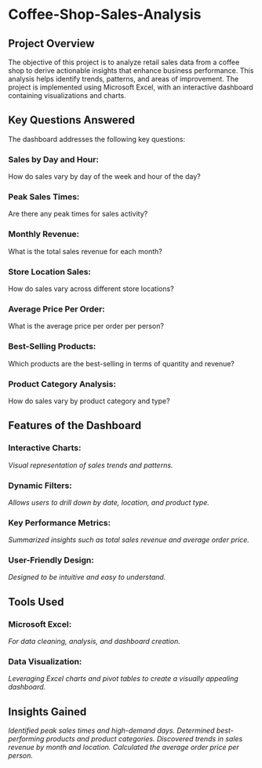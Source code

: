 # Coffee-Shop-Sales-Analysis

## Project Overview
The objective of this project is to analyze retail sales data from a coffee shop to derive actionable insights that enhance business performance. This analysis helps identify trends, patterns, and areas of improvement.
The project is implemented using Microsoft Excel, with an interactive dashboard containing visualizations and charts.

## Key Questions Answered
The dashboard addresses the following key questions:
### Sales by Day and Hour:
How do sales vary by day of the week and hour of the day?
### Peak Sales Times:
Are there any peak times for sales activity?
### Monthly Revenue:
What is the total sales revenue for each month?
### Store Location Sales:
How do sales vary across different store locations?
### Average Price Per Order:
What is the average price per order per person?
### Best-Selling Products:
Which products are the best-selling in terms of quantity and revenue?
### Product Category Analysis:
How do sales vary by product category and type?

## Features of the Dashboard

### Interactive Charts:
*Visual representation of sales trends and patterns.*
### Dynamic Filters:
*Allows users to drill down by date, location, and product type.*
### Key Performance Metrics:
*Summarized insights such as total sales revenue and average order price.*
### User-Friendly Design: 
*Designed to be intuitive and easy to understand.*

## Tools Used
### Microsoft Excel:
*For data cleaning, analysis, and dashboard creation.*
### Data Visualization: 
*Leveraging Excel charts and pivot tables to create a visually appealing dashboard.*

## Insights Gained
*Identified peak sales times and high-demand days.*
*Determined best-performing products and product categories.*
*Discovered trends in sales revenue by month and location.*
*Calculated the average order price per person.*


